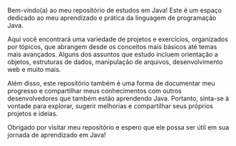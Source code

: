 Bem-vindo(a) ao meu repositório de estudos em Java! Este é um espaço dedicado ao meu aprendizado e prática da linguagem de programação Java.

Aqui você encontrará uma variedade de projetos e exercícios, organizados por tópicos, que abrangem desde os conceitos mais básicos até temas mais avançados. Alguns dos assuntos que estudo incluem orientação a objetos, estruturas de dados, manipulação de arquivos, desenvolvimento web e muito mais.

Além disso, este repositório também é uma forma de documentar meu progresso e compartilhar meus conhecimentos com outros desenvolvedores que também estão aprendendo Java. Portanto, sinta-se à vontade para explorar, sugerir melhorias e compartilhar seus próprios projetos e ideias.

Obrigado por visitar meu repositório e espero que ele possa ser útil em sua jornada de aprendizado em Java!
